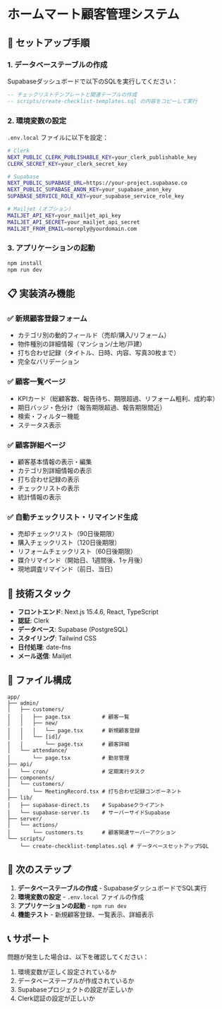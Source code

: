 # ホームマート顧客管理システム

## 🚀 **セットアップ手順**

### **1. データベーステーブルの作成**

Supabaseダッシュボードで以下のSQLを実行してください：

```sql
-- チェックリストテンプレートと関連テーブルの作成
-- scripts/create-checklist-templates.sql の内容をコピーして実行
```

### **2. 環境変数の設定**

`.env.local` ファイルに以下を設定：

```bash
# Clerk
NEXT_PUBLIC_CLERK_PUBLISHABLE_KEY=your_clerk_publishable_key
CLERK_SECRET_KEY=your_clerk_secret_key

# Supabase
NEXT_PUBLIC_SUPABASE_URL=https://your-project.supabase.co
NEXT_PUBLIC_SUPABASE_ANON_KEY=your_supabase_anon_key
SUPABASE_SERVICE_ROLE_KEY=your_supabase_service_role_key

# Mailjet (オプション)
MAILJET_API_KEY=your_mailjet_api_key
MAILJET_API_SECRET=your_mailjet_api_secret
MAILJET_FROM_EMAIL=noreply@yourdomain.com
```

### **3. アプリケーションの起動**

```bash
npm install
npm run dev
```

## 📋 **実装済み機能**

### **✅ 新規顧客登録フォーム**
- カテゴリ別の動的フィールド（売却/購入/リフォーム）
- 物件種別の詳細情報（マンション/土地/戸建）
- 打ち合わせ記録（タイトル、日時、内容、写真30枚まで）
- 完全なバリデーション

### **✅ 顧客一覧ページ**
- KPIカード（総顧客数、報告待ち、期限超過、リフォーム粗利、成約率）
- 期日バッジ・色分け（報告期限超過、報告期限間近）
- 検索・フィルター機能
- ステータス表示

### **✅ 顧客詳細ページ**
- 顧客基本情報の表示・編集
- カテゴリ別詳細情報の表示
- 打ち合わせ記録の表示
- チェックリストの表示
- 統計情報の表示

### **✅ 自動チェックリスト・リマインド生成**
- 売却チェックリスト（90日後期限）
- 購入チェックリスト（120日後期限）
- リフォームチェックリスト（60日後期限）
- 媒介リマインド（開始日、1週間後、1ヶ月後）
- 現地調査リマインド（前日、当日）

## 🔧 **技術スタック**

- **フロントエンド**: Next.js 15.4.6, React, TypeScript
- **認証**: Clerk
- **データベース**: Supabase (PostgreSQL)
- **スタイリング**: Tailwind CSS
- **日付処理**: date-fns
- **メール送信**: Mailjet

## 📁 **ファイル構成**

```
app/
├── admin/
│   ├── customers/
│   │   ├── page.tsx          # 顧客一覧
│   │   ├── new/
│   │   │   └── page.tsx      # 新規顧客登録
│   │   └── [id]/
│   │       └── page.tsx      # 顧客詳細
│   └── attendance/
│       └── page.tsx          # 勤怠管理
├── api/
│   └── cron/                 # 定期実行タスク
├── components/
│   └── customers/
│       └── MeetingRecord.tsx # 打ち合わせ記録コンポーネント
├── lib/
│   ├── supabase-direct.ts    # Supabaseクライアント
│   └── supabase-server.ts    # サーバーサイドSupabase
├── server/
│   └── actions/
│       └── customers.ts      # 顧客関連サーバーアクション
└── scripts/
    └── create-checklist-templates.sql # データベースセットアップSQL
```

## 🚀 **次のステップ**

1. **データベーステーブルの作成** - SupabaseダッシュボードでSQL実行
2. **環境変数の設定** - `.env.local` ファイルの作成
3. **アプリケーションの起動** - `npm run dev`
4. **機能テスト** - 新規顧客登録、一覧表示、詳細表示

## 📞 **サポート**

問題が発生した場合は、以下を確認してください：

1. 環境変数が正しく設定されているか
2. データベーステーブルが作成されているか
3. Supabaseプロジェクトの設定が正しいか
4. Clerk認証の設定が正しいか
